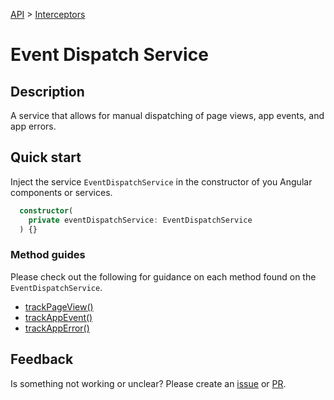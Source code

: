 [API](./README.md) > [Interceptors](./README.md#Services)

# Event Dispatch Service

## Description

A service that allows for manual dispatching of page views, app events, and app errors.

## Quick start

Inject the service `EventDispatchService` in the constructor of you Angular components or services.

```typescript
  constructor(
    private eventDispatchService: EventDispatchService
  ) {}
```

### Method guides

Please check out the following for guidance on each method found on the `EventDispatchService`.

- [trackPageView()](./page-views.md)
- [trackAppEvent()](./app-event.md)
- [trackAppError()](./app-error-event.md)

## Feedback

Is something not working or unclear? Please create an [issue](https://github.com/Progressive/oculr-ngx/issues/new/choose) or [PR](https://github.com/Progressive/oculr-ngx/blob/main/CONTRIBUTING.md).
